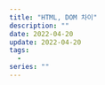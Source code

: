 ```yaml
---
title: "HTML, DOM 차이"
description: ""
date: 2022-04-20
update: 2022-04-20
tags:
  - 
series: ""
---
```


##